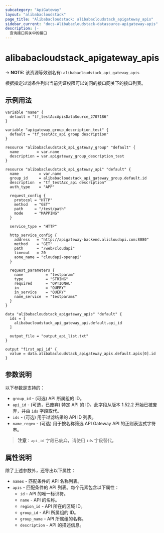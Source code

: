 ```yaml
---
subcategory: "ApiGateway"
layout: "alibabacloudstack"
page_title: "Alibabacloudstack: alibabacloudstack_apigateway_apis"
sidebar_current: "docs-Alibabacloudstack-datasource-apigateway-apis"
description: |- 
  查询接口网关中的接口
---
```


# alibabacloudstack_apigateway_apis
-> **NOTE:** 该资源等效别名有: `alibabacloudstack_api_gateway_apis`

根据指定过滤条件列出当前凭证权限可以访问的接口网关下的接口列表。

## 示例用法

```hcl
variable "name" {
  default = "tf_testAccApisDataSource_2707186"
}

variable "apigateway_group_description_test" {
  default = "tf_testAcc_api group description"
}

resource "alibabacloudstack_api_gateway_group" "default" {
  name        = var.name
  description = var.apigateway_group_description_test
}

resource "alibabacloudstack_api_gateway_api" "default" {
  name         = var.name
  group_id     = alibabacloudstack_api_gateway_group.default.id
  description  = "tf_testAcc_api description"
  auth_type    = "APP"

  request_config {
    protocol = "HTTP"
    method   = "GET"
    path     = "/test/path"
    mode     = "MAPPING"
  }

  service_type = "HTTP"

  http_service_config {
    address   = "http://apigateway-backend.alicloudapi.com:8080"
    method    = "GET"
    path      = "/web/cloudapi"
    timeout   = 20
    aone_name = "cloudapi-openapi"
  }

  request_parameters {
    name          = "testparam"
    type          = "STRING"
    required      = "OPTIONAL"
    in            = "QUERY"
    in_service    = "QUERY"
    name_service  = "testparams"
  }
}

data "alibabacloudstack_apigateway_apis" "default" {
  ids = [
    alibabacloudstack_api_gateway_api.default.api_id
  ]

  output_file = "output_api_list.txt"
}

output "first_api_id" {
  value = data.alibabacloudstack_apigateway_apis.default.apis[0].id
}
```

## 参数说明

以下参数是支持的：

* `group_id` - (可选) API 所属组的 ID。  
* `api_id` - (可选，已废弃) 特定 API 的 ID。此字段从版本 1.52.2 开始已被废弃，并由 `ids` 字段取代。  
* `ids` - (可选) 用于过滤结果的 API ID 列表。  
* `name_regex` - (可选) 用于按名称筛选 API Gateway API 的正则表达式字符串。  

> **注意**：`api_id` 字段已废弃，请使用 `ids` 字段替代。

## 属性说明

除了上述参数外，还导出以下属性：

* `names` - 匹配条件的 API 名称列表。  
* `apis` - 匹配条件的 API 列表。每个元素包含以下属性：
  * `id` - API 的唯一标识符。  
  * `name` - API 的名称。  
  * `region_id` - API 所在的区域 ID。  
  * `group_id` - API 所属组的 ID。  
  * `group_name` - API 所属组的名称。  
  * `description` - API 的描述信息。  
